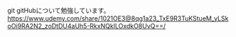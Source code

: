 git gitHubについて勉強しています。
https://www.udemy.com/share/1021OE3@8qg1a23_TxE9R3TuKStueM_yLSkoOi9RA2N2_zoDtDU4aUh5-RkxNQkILOxdkO8UvQ==/
